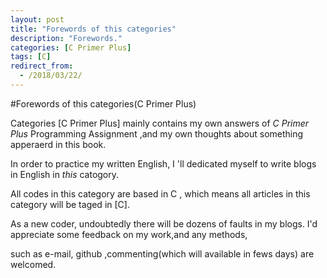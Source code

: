 ```yaml
---
layout: post
title: "Forewords of this categories"
description: "Forewords."
categories: [C Primer Plus]
tags: [C]
redirect_from:
  - /2018/03/22/
---
```

#Forewords of this categories(C Primer Plus)

  Categories [C Primer Plus] mainly contains my own answers of *C Primer Plus* Programming Assignment ,and my own thoughts about
something apperaerd in this book.

  In order to practice my written English, I 'll dedicated myself to write blogs in English in *this* catogory.
    
  All codes in this category are based in C , which means all articles in this category will be taged in [C].
    
  As a new coder, undoubtedly there will be dozens of faults in my blogs. I'd appreciate some feedback on my work,and any methods,
    
  such as e-mail, github ,commenting(which will available in fews days) are welcomed.
